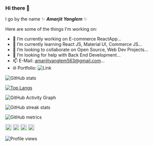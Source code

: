 ### Hi there 👋


I go by the name ✨ _**Amarjit Yanglem**_ ✨


Here are some of the things I'm working on:

- 🔭 I’m currently working on E-commerce ReactApp...
- 🌱 I’m currently learning React JS, Material UI, Commerce JS...
- 👯 I’m looking to collaborate on Open Source, Web Dev Projects...
- 🤔 I’m looking for help with Back End Development...
- 📫 E-Mail: amarjityanglem563@gmail.com...
- 🌐 Portfolio: ![Link](https://portfolio-amarjit-yanglem.vercel.app/)

![GitHub stats](https://github-readme-stats.vercel.app/api?username=aamjit&show_icons=true)

[![Top Langs](https://github-readme-stats.vercel.app/api/top-langs/?username=aamjit)](https://github.com/aamjit)

![GitHub Activity Graph](https://activity-graph.herokuapp.com/graph?username=aamjit)

![GitHub streak stats](https://github-readme-streak-stats.herokuapp.com/?user=aamjit)

![GitHub metrics](https://metrics.lecoq.io/aamjit)

[<img src='https://cdn.jsdelivr.net/npm/simple-icons@3.0.1/icons/github.svg' alt='github' height='20'>](https://github.com/aamjit)  [<img src='https://cdn.jsdelivr.net/npm/simple-icons@3.0.1/icons/linkedin.svg' alt='linkedin' height='20'>](https://www.linkedin.com/in/amarjit-yanglem)  [<img src='https://cdn.jsdelivr.net/npm/simple-icons@3.0.1/icons/facebook.svg' alt='facebook' height='20'>](https://www.facebook.com/https://www.facebook.com/amarjit.yanglem.9/)  [<img src='https://cdn.jsdelivr.net/npm/simple-icons@3.0.1/icons/instagram.svg' alt='instagram' height='20'>](https://www.instagram.com/aamjit_y/)

![Profile views](https://gpvc.arturio.dev/aamjit)  
